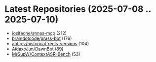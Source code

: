 # Latest Repositories (2025-07-08 .. 2025-07-10)

- [iosifache/annas-mcp](https://github.com/iosifache/annas-mcp) (212)
- [braindotcode/grass-bot](https://github.com/braindotcode/grass-bot) (176)
- [antirez/historical-redis-versions](https://github.com/antirez/historical-redis-versions) (104)
- [AidaxoJun/DawnBot](https://github.com/AidaxoJun/DawnBot) (89)
- [MrSupW/ContextASR-Bench](https://github.com/MrSupW/ContextASR-Bench) (53)
